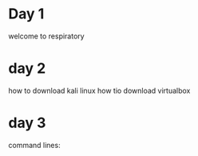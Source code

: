 # Day 1
welcome to respiratory
# day 2
how to download kali linux
how tio download virtualbox
# day 3 
command lines:
